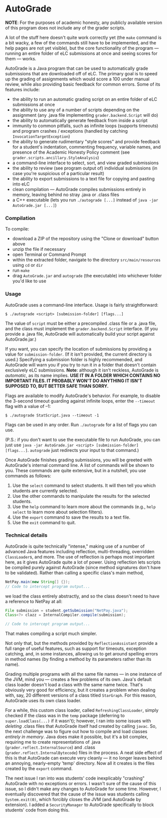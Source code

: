 # AutoGrade
**NOTE**: For the purposes of academic honesty, any publicly available version of this program does not include any of the grader scripts.

A lot of the stuff here doesn't quite work correctly yet (the `make` command is a bit wacky, a few of the commands still have to be implemented, and the help pages are not yet visible), but the core functionality of the program — running an entire folder of eLC submissions at once and seeing scores for them — works.


AutoGrade is a Java program that can be used to automatically grade submissions that are downloaded off of eLC. The primary goal is to speed up the grading of assignments which would score a 100 under manual review, while also providing basic feedback for common errors. Some of its features include:

* the ability to run an automatic grading script on an entire folder of eLC submissions at once
* the ability to use any of a number of scripts depending on the assignment (any .java file implementing `grader.backend.Script` will do)
* the ability to automatically generate feedback from inside a script
* immunity to common pitfalls, such as infinite loops (supports timeouts) and program crashes / exceptions (handled by catching `InvocationTargetException`)
* the ability to generate rudimentary "style scores" and provide feedback for a student's indentation, commenting frequency, variable names, and presence of the Academic Honesty Policy comment (see `grader.scripts.ancillary.StyleAnalysis`)
* a command-line interface to select, sort, and view graded submissions
* the ability to review (see program output of) individual submissions (in case you're suspicious of a particular result)
* the ability to export submissions to a text file for copying and pasting into eLC
* clean compilation — AutoGrade compiles submissions entirely in memory, leaving behind no stray .java or .class files
* a C++ executable (lets you run `./autograde [...]` instead of `java -jar AutoGrade.jar [...]`)


### Compilation
To compile:

* download a ZIP of the repository using the "Clone or download" button above
* unzip the file if necessary
* open Terminal or Command Prompt
* within the extracted folder, navigate to the directory `src/main/resources` using `cd` or `dir`
* run `make`
* drag `AutoGrade.jar` and `autograde` (the executable) into whichever folder you'd like to use


### Usage 
AutoGrade uses a command-line interface. Usage is fairly straightforward:

```
$ ./autograde <script> [submission-folder] [flags...] 
```

The value of `script` must be either a precompiled .class file or a .java file, and the
class must implement the `grader.backend.Script` interface. (If you provide a .java file, 
AutoGrade will automatically build your script against AutoGrade.jar.)

If you want, you can specify the location of submissions by providing a value for
`submission-folder`. (If it isn't provided, the current directory is used.) Specifying
a submission folder is highly recommended, and AutoGrade will warn you if you try to
run it in a folder that doesn't contain exclusively eLC submissions. **Note**: although
it isn't reckless, AutoGrade is *automatic*, as its name implies. **USE IT IN A FOLDER 
WHICH CONTAINS NO IMPORTANT FILES. IT PROBABLY WON'T DO ANYTHING IT ISN'T SUPPOSED TO,
 BUT BETTER SAFE THAN SORRY.** 

Flags are available to modify AutoGrade's behavior. For example, to disable the
3-second timeout guarding against infinite loops, enter the `--timeout` flag with a
value of –1:

```
$ ./autograde StatScript.java --timeout -1
```

Flags can be used in any order. Run `./autograde` for a list of flags you can use.

(P.S.: if you don't want to use the executable file to run AutoGrade, you can just use 
`java -jar AutoGrade.jar <script> [submission-folder] [flags...]`. `autograde` just 
redirects your input to that command.)

Once AutoGrade finishes grading submissions, you will be greeted with AutoGrade's
internal command line. A list of commands will be shown to you. These commands are
quite extensive, but in a nutshell, you use commands as follows:

1. Use the `select` command to select students. It will then tell you which students
are currently selected.
2. Use the other commands to manipulate the results for the selected students.
3. Use the `help` command to learn more about the commands (e.g., `help select` to
learn more about selection filters).
4. Use the `export` command to save the results to a text file.
5. Use the `exit` command to quit.


### Technical details

AutoGrade is quite technically "intense," making use of a number of advanced Java
features including reflection, multi-threading, overridden `ClassLoader`s, and more.
The use of reflection is perhaps most important here, as it gives AutoGrade quite a lot
of power. Using reflection lets scripts be compiled purely against AutoGrade (since 
method signatures don't have to be validated). Rather than calling a specific class's
main method,

```java
NetPay.main(new String[] {});
// Code to intercept program output...
```

we load the class entirely abstractly, and so the class doesn't need to have a reference
to NetPay at all:

```java
File submission = student.getSubmission("NetPay.java");
Class<?> clazz = InternalCompiler.compile(submission);

// Code to intercept program output...
```

That makes compiling a script much simpler.

Not only that, but the methods provided by `ReflectionAssistant` provide a full range
of useful features, such as support for timeouts, exception catching, and, in some
instances, allowing us to get around spelling errors in method names (by finding a
method by its parameters rather than its name).

Grading multiple programs with all the same file names — in one instance of the JVM,
mind you — creates a few problems of its own. Java's default class loader doesn't load
a class with the same name twice. That's obviously very good for efficiency, but it
creates a problem when dealing with, say, 20 different versions of a class titled 
`StarGraph`. For this reason, AutoGrade uses its own class loader. 

For a while, this custom class loader, called `RefreshingClassLoader`, simply checked 
if the class was in the `temp` package (deferring to `super.loadClass(...)` if it 
wasn't); however, I ran into some issues with *deleting* .class files that AutoGrade
itself had created by calling `javac`. So, the next challenge was to figure out how
to compile and load classes *entirely in memory*. Java does make it possible, but it's
a bit complex, requiring me to create representations of .java 
(`grader.reflect.InternalSource`) and .class (`grader.reflect.InternalBytecode`) 
files in the process. A neat side effect of this is that AutoGrade can execute very 
cleanly — it no longer leaves behind an annoying, nearly-empty 'temp' directory. Now all
it creates is the files created by the `export` command.

The next issue I ran into was students' code inexplicably "crashing" AutoGrade with no exceptions or errors. I wasn't sure of the cause of this issue, so I didn't make any changes to AutoGrade for some time. However, I eventually discovered that the cause of the issue was students calling `System.exit(0)`, which forcibly closes the JVM (and AutoGrade by extension). I added a `SecurityManager` to AutoGrade specifically to block students' code from doing this.